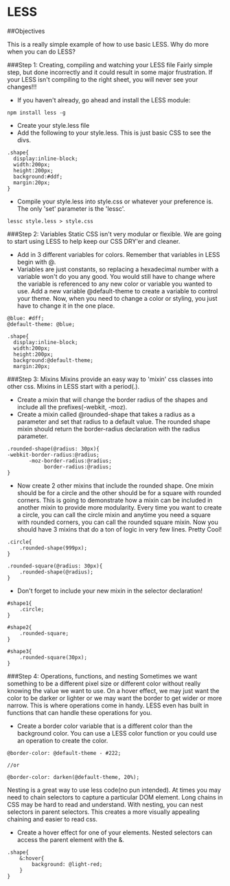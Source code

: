 LESS
====

##Objectives

This is a really simple example of how to use basic LESS. Why do more when you can do LESS?

###Step 1: Creating, compiling and watching your LESS file
Fairly simple step, but done incorrectly and it could result in some major frustration. If your LESS isn't compiling to the right sheet, you will never see your changes!!!
* If you haven't already, go ahead and install the LESS module:

```shell
npm install less -g
```
* Create your style.less file
* Add the following to your style.less. This is just basic CSS to see the divs.
```less
.shape{
  display:inline-block;
  width:200px;
  height:200px;
  background:#ddf;
  margin:20px;
}
```
* Compile your style.less into style.css or whatever your preference is. The only 'set' parameter is the 'lessc'.

```shell
lessc style.less > style.css
```

###Step 2: Variables
Static CSS isn't very modular or flexible. We are going to start using LESS to help keep our CSS DRY'er and cleaner.
* Add in 3 different variables for colors. Remember that variables in LESS begin with @.
* Variables are just constants, so replacing a hexadecimal number with a variable won't do you any good. You would still have to change where the variable is referenced to any new color or variable you wanted to use. Add a new variable @default-theme to create a variable to control your theme. Now, when you need to change a color or styling, you just have to change it in the one place.

```less
@blue: #dff;
@default-theme: @blue;

.shape{
  display:inline-block;
  width:200px;
  height:200px;
  background:@default-theme;
  margin:20px;
```

###Step 3: Mixins
Mixins provide an easy way to 'mixin' css classes into other css. Mixins in LESS start with a period(.).
* Create a mixin that will change the border radius of the shapes and include all the prefixes(-webkit, -moz).
* Create a mixin called @rounded-shape that takes a radius as a parameter and set that radius to a default value. The rounded shape mixin should return the border-radius declaration with the radius parameter.

```less
.rounded-shape(@radius: 30px){
-webkit-border-radius:@radius;
       -moz-border-radius:@radius;
            border-radius:@radius;
}
```
* Now create 2 other mixins that include the rounded shape. One mixin should be for a circle and the other should be for a square with rounded corners. This is going to demonstrate how a mixin can be included in another mixin to provide more modularity. Every time you want to create a circle, you can call the circle mixin and anytime you need a square with rounded corners, you can call the rounded square mixin. Now you should have 3 mixins that do a ton of logic in very few lines. Pretty Cool!

```less
.circle{
    .rounded-shape(999px);
}

.rounded-square(@radius: 30px){
    .rounded-shape(@radius);
}
```

* Don't forget to include your new mixin in the selector declaration!

```less
#shape1{
    .circle;
}

#shape2{
    .rounded-square;
}

#shape3{
    .rounded-square(30px);
}
```

###Step 4: Operations, functions, and nesting
Sometimes we want something to be a different pixel size or different color without really knowing the value we want to use. On a hover effect, we may just want the color to be darker or lighter or we may want the border to get wider or more narrow. This is where operations come in handy. LESS even has built in functions that can handle these operations for you.

* Create a border color variable that is a different color than the background color. You can use a LESS color function or you could use an operation to create the color.


```less
@border-color: @default-theme - #222;

//or

@border-color: darken(@default-theme, 20%);
```
Nesting is a great way to use less code(no pun intended). At times you may need to chain selectors to capture a particular DOM element. Long chains in CSS may be hard to read and understand. With nesting, you can nest selectors in parent selectors. This creates a more visually appealing chaining and easier to read css.

* Create a hover effect for one of your elements. Nested selectors can access the parent element with the &.

```less
.shape{
    &:hover{
        background: @light-red;
    }
}
```






